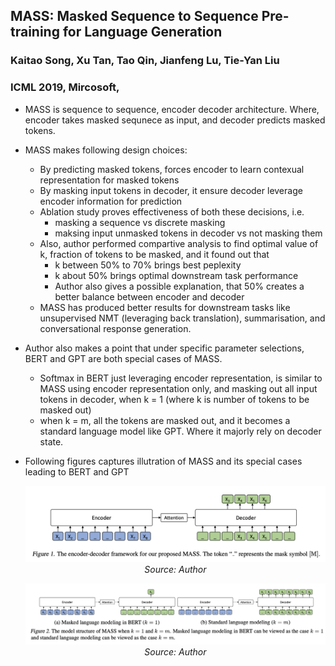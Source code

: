 ## MASS: Masked Sequence to Sequence Pre-training for Language Generation
### Kaitao Song, Xu Tan, Tao Qin, Jianfeng Lu, Tie-Yan Liu
### ICML 2019, Mircosoft,

* MASS is sequence to sequence, encoder decoder architecture. Where, encoder takes masked sequnece as input, and decoder predicts masked tokens.

* MASS makes following design choices:
    * By predicting masked tokens, forces encoder to learn contexual representation for masked tokens
    * By masking input tokens in decoder, it ensure decoder leverage encoder information for prediction
    * Ablation study proves effectiveness of both these decisions, i.e. 
        * masking a sequence vs discrete masking
        * maksing input unmasked tokens in decoder vs not masking them
    * Also, author performed compartive analysis to find optimal value of k, fraction of tokens to be masked, and it found out that
        * k between 50% to 70% brings best peplexity
        * k about 50% brings optimal downstream task performance
        * Author also gives a possible explanation, that 50% creates a better balance between encoder and decoder
    * MASS has produced better results for downstream tasks like unsupervised NMT (leveraging back translation), summarisation,  and conversational response generation.

* Author also makes a point that under specific parameter selections, BERT and GPT are both special cases of MASS.
    * Softmax in BERT just leveraging encoder representation, is similar to MASS using encoder representation only, and masking out all input tokens in decoder, when k = 1 (where k is number of tokens to be masked out)
    * when k = m, all the tokens are masked out, and it becomes a standard language model like GPT. Where it majorly rely on decoder state.

* Following figures captures illutration of MASS and its special cases leading to BERT and GPT

    <p align="center">
        <img width=600 src="images/mass1.png">
        <em>Source: Author</em>
        </p>

     <p align="center">
        <img width=600 src="images/mass2.png">
        <em>Source: Author</em>
        </p>
